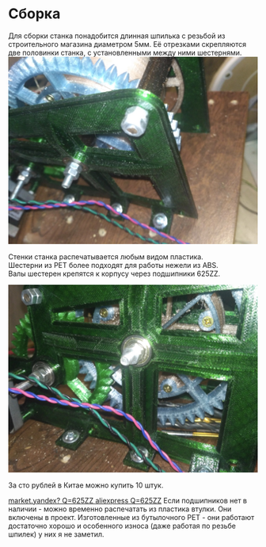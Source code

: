 # Сборка

Для сборки станка понадобится длинная шпилька с резьбой из строительного магазина диаметром 5мм. 
Её отрезками скрепляются две половинки станка, с установленными между ними шестернями.
![assembly](img/assembly.jpg)

Стенки станка распечатывается любым видом пластика.  
Шестерни из PET более подходят для работы нежели из ABS.  
Валы шестерен крепятся к корпусу через подшипники 625ZZ. 

![side1](img/side1.jpg)

За сто рублей в Китае можно купить 10 штук. 

[ market.yandex? Q=625ZZ ](https://market.yandex.ru/catalog--zapchasti/54459/list?text=625ZZ&cpa=1&hid=90435&srnum=27&rs=eJwzYgpgBAABcwCG&was_redir=1&rt=9&onstock=0&local-offers-first=1)
[aliexpress Q=625ZZ](https://aliexpress.ru/wholesale?catId=0&initiative_id=SB_20220201201203&SearchText=625ZZ)
Если подшипников нет в наличии - можно временно распечатать из пластика втулки. 
Они включены в проект. Изготовленные из бутылочного PET - они работают достаточно хорошо и 
особенного износа (даже работая по резьбе шпилек) у них я не заметил.  
